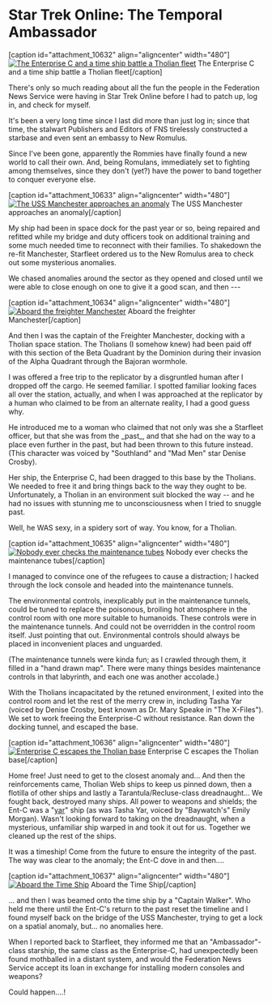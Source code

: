 # Star Trek Online: The Temporal Ambassador

[caption id="attachment\_10632" align="aligncenter" width="480"][![](http://westkarana.com/wp-content/uploads/2013/02/GameClient-2013-02-02-09-50-33-30-480x343.jpg "The Enterprise C and a time ship battle a Tholian fleet")](http://westkarana.com/wp-content/uploads/2013/02/GameClient-2013-02-02-09-50-33-30.jpg) The Enterprise C and a time ship battle a Tholian fleet[/caption]

There's only so much reading about all the fun the people in the Federation News Service were having in Star Trek Online before I had to patch up, log in, and check for myself.

It's been a very long time since I last did more than just log in; since that time, the stalwart Publishers and Editors of FNS tirelessly constructed a starbase and even sent an embassy to New Romulus.

Since I've been gone, apparently the Rommies have finally found a new world to call their own. And, being Romulans, immediately set to fighting among themselves, since they don't (yet?) have the power to band together to conquer everyone else.

[caption id="attachment\_10633" align="aligncenter" width="480"][![](http://westkarana.com/wp-content/uploads/2013/02/GameClient-2013-02-02-08-46-47-66-480x343.jpg "The USS Manchester approaches an anomaly")](http://westkarana.com/wp-content/uploads/2013/02/GameClient-2013-02-02-08-46-47-66.jpg) The USS Manchester approaches an anomaly[/caption]

My ship had been in space dock for the past year or so, being repaired and refitted while my bridge and duty officers took on additional training and some much needed time to reconnect with their families. To shakedown the re-fit Manchester, Starfleet ordered us to the New Romulus area to check out some mysterious anomalies.

We chased anomalies around the sector as they opened and closed until we were able to close enough on one to give it a good scan, and then ---

[caption id="attachment\_10634" align="aligncenter" width="480"][![](http://westkarana.com/wp-content/uploads/2013/02/GameClient-2013-02-02-08-48-19-83-480x343.jpg "Aboard the freighter Manchester")](http://westkarana.com/wp-content/uploads/2013/02/GameClient-2013-02-02-08-48-19-83.jpg) Aboard the freighter Manchester[/caption]

And then I was the captain of the Freighter Manchester, docking with a Tholian space station. The Tholians (I somehow knew) had been paid off with this section of the Beta Quadrant by the Dominion during their invasion of the Alpha Quadrant through the Bajoran wormhole. 

I was offered a free trip to the replicator by a disgruntled human after I dropped off the cargo. He seemed familiar. I spotted familiar looking faces all over the station, actually, and when I was approached at the replicator by a human who claimed to be from an alternate reality, I had a good guess why.

He introduced me to a woman who claimed that not only was she a Starfleet officer, but that she was from the \_past\_, and that she had on the way to a place even further in the past, but had been thrown to this future instead. (This character was voiced by "Southland" and "Mad Men" star Denise Crosby).

Her ship, the Enterprise C, had been dragged to this base by the Tholians. We needed to free it and bring things back to the way they ought to be. Unfortunately, a Tholian in an environment suit blocked the way -- and he had no issues with stunning me to unconsciousness when I tried to snuggle past.

Well, he WAS sexy, in a spidery sort of way. You know, for a Tholian.

[caption id="attachment\_10635" align="aligncenter" width="480"][![](http://westkarana.com/wp-content/uploads/2013/02/GameClient-2013-02-02-09-16-30-97-480x343.jpg "Nobody ever checks the maintenance tubes")](http://westkarana.com/wp-content/uploads/2013/02/GameClient-2013-02-02-09-16-30-97.jpg) Nobody ever checks the maintenance tubes[/caption]

I managed to convince one of the refugees to cause a distraction; I hacked through the lock console and headed into the maintenance tunnels.

The environmental controls, inexplicably put in the maintenance tunnels, could be tuned to replace the poisonous, broiling hot atmosphere in the control room with one more suitable to humanoids. These controls were in the maintenance tunnels. And could not be overridden in the control room itself. Just pointing that out. Environmental controls should always be placed in inconvenient places and unguarded.

(The maintenance tunnels were kinda fun; as I crawled through them, it filled in a "hand drawn map". There were many things besides maintenance controls in that labyrinth, and each one was another accolade.)

With the Tholians incapacitated by the retuned environment, I exited into the control room and let the rest of the merry crew in, including Tasha Yar (voiced by Denise Crosby, best known as Dr. Mary Speake in "The X-Files"). We set to work freeing the Enterprise-C without resistance. Ran down the docking tunnel, and escaped the base.

[caption id="attachment\_10636" align="aligncenter" width="480"][![](http://westkarana.com/wp-content/uploads/2013/02/GameClient-2013-02-02-09-31-56-47-480x343.jpg "Enterprise C escapes the Tholian base")](http://westkarana.com/wp-content/uploads/2013/02/GameClient-2013-02-02-09-31-56-47.jpg) Enterprise C escapes the Tholian base[/caption]

Home free! Just need to get to the closest anomaly and... And then the reinforcements came, Tholian Web ships to keep us pinned down, then a flotilla of other ships and lastly a Tarantula/Recluse-class dreadnaught... We fought back, destroyed many ships. All power to weapons and shields; the Ent-C was a "[yar](http://en.wiktionary.org/wiki/yar)" ship (as was Tasha Yar, voiced by "Baywatch's" Emily Morgan). Wasn't looking forward to taking on the dreadnaught, when a mysterious, unfamiliar ship warped in and took it out for us. Together we cleaned up the rest of the ships.

It was a timeship! Come from the future to ensure the integrity of the past. The way was clear to the anomaly; the Ent-C dove in and then....

[caption id="attachment\_10637" align="aligncenter" width="480"][![](http://westkarana.com/wp-content/uploads/2013/02/GameClient-2013-02-02-09-38-39-52-480x253.jpg "Aboard the Time Ship")](http://westkarana.com/wp-content/uploads/2013/02/GameClient-2013-02-02-09-38-39-52.jpg) Aboard the Time Ship[/caption]

... and then I was beamed onto the time ship by a "Captain Walker". Who held me there until the Ent-C's return to the past reset the timeline and I found myself back on the bridge of the USS Manchester, trying to get a lock on a spatial anomaly, but... no anomalies here. 

When I reported back to Starfleet, they informed me that an "Ambassador"-class starship, the same class as the Enterprise-C, had unexpectedly been found mothballed in a distant system, and would the Federation News Service accept its loan in exchange for installing modern consoles and weapons?

Could happen....!

